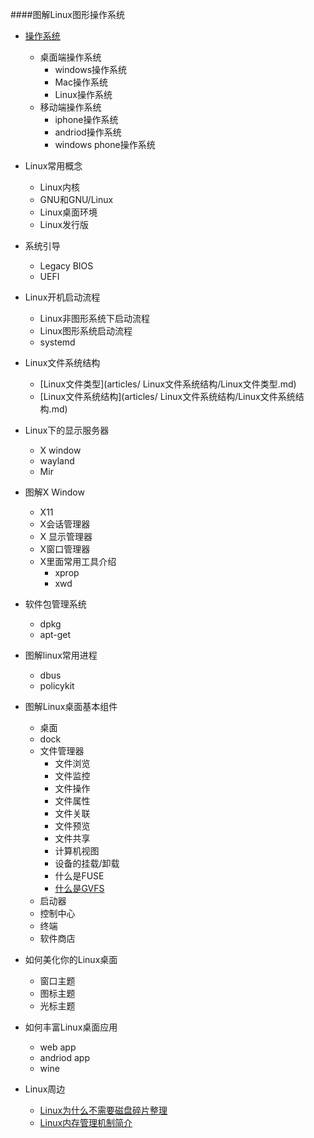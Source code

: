 ####图解Linux图形操作系统

+ [操作系统](articles/操作系统/操作系统.md)
	+ 桌面端操作系统
	   + windows操作系统
	   + Mac操作系统
	   + Linux操作系统
	+ 移动端操作系统
		+ iphone操作系统
	    + andriod操作系统
	    + windows phone操作系统

+ Linux常用概念
	+ Linux内核
	+ GNU和GNU/Linux
	+ Linux桌面环境
	+ Linux发行版

+ 系统引导
	+ Legacy BIOS
	+ UEFI

+ Linux开机启动流程
	+ Linux非图形系统下启动流程
	+ Linux图形系统启动流程
	+ systemd
+ Linux文件系统结构
	+ [Linux文件类型](articles/ Linux文件系统结构/Linux文件类型.md)
	+ [Linux文件系统结构](articles/ Linux文件系统结构/Linux文件系统结构.md)
+ Linux下的显示服务器
	+ X window
	+ wayland
	+ Mir
+ 图解X Window
	+ X11 
	+ X会话管理器
	+ X 显示管理器
	+  X窗口管理器
	+  X里面常用工具介绍
		+ xprop
		+ xwd

+ 软件包管理系统
	+ dpkg
	+ apt-get 
+ 图解linux常用进程
	+ dbus
	+ policykit


+ 图解Linux桌面基本组件
	+ 桌面
	+ dock
	+ 文件管理器
		+ 文件浏览
		+ 文件监控
		+ 文件操作
		+ 文件属性
		+ 文件关联
		+ 文件预览
		+ 文件共享
		+ 计算机视图
		+ 设备的挂载/卸载
		+ 什么是FUSE
		+ [什么是GVFS](articles/图解Linux桌面基本组件/文件管理器/什么是GVFS.md)
	+ 启动器
	+ 控制中心
	+ 终端
	+ 软件商店

+ 如何美化你的Linux桌面
	+ 窗口主题
	+ 图标主题
	+ 光标主题

+ 如何丰富Linux桌面应用
	+ web app
	+ andriod app
	+ wine
+ Linux周边
	+ [Linux为什么不需要磁盘碎片整理](articles/Linux周边/Linux为什么不需要磁盘碎片整理.md)
	+ [Linux内存管理机制简介](articles/Linux周边/Linux内存管理机制简介.md)